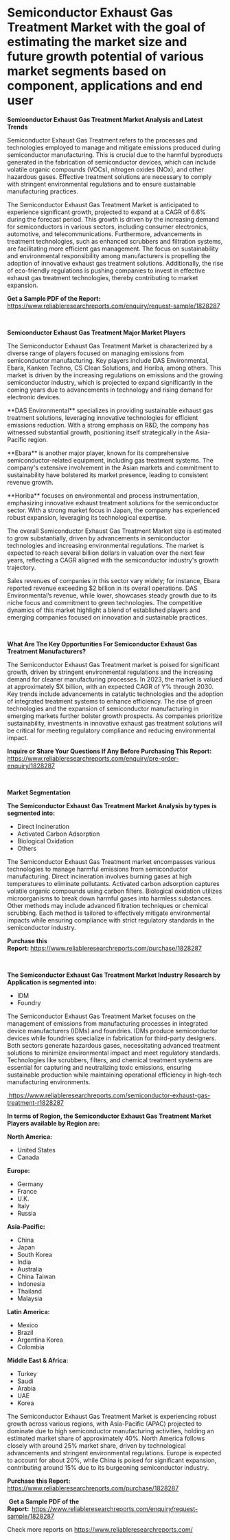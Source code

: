 <p><h1>Semiconductor Exhaust Gas Treatment Market with the goal of estimating the market size and future growth potential of various market segments based on component, applications and end user</h1></p><p><strong>Semiconductor Exhaust Gas Treatment Market Analysis and Latest Trends</strong></p>
<p><p>Semiconductor Exhaust Gas Treatment refers to the processes and technologies employed to manage and mitigate emissions produced during semiconductor manufacturing. This is crucial due to the harmful byproducts generated in the fabrication of semiconductor devices, which can include volatile organic compounds (VOCs), nitrogen oxides (NOx), and other hazardous gases. Effective treatment solutions are necessary to comply with stringent environmental regulations and to ensure sustainable manufacturing practices.</p><p>The Semiconductor Exhaust Gas Treatment Market is anticipated to experience significant growth, projected to expand at a CAGR of 6.6% during the forecast period. This growth is driven by the increasing demand for semiconductors in various sectors, including consumer electronics, automotive, and telecommunications. Furthermore, advancements in treatment technologies, such as enhanced scrubbers and filtration systems, are facilitating more efficient gas management. The focus on sustainability and environmental responsibility among manufacturers is propelling the adoption of innovative exhaust gas treatment solutions. Additionally, the rise of eco-friendly regulations is pushing companies to invest in effective exhaust gas treatment technologies, thereby contributing to market expansion.</p></p>
<p><strong>Get a Sample PDF of the Report:&nbsp;</strong> <a href="https://www.reliableresearchreports.com/enquiry/request-sample/1828287?utm_campaign=2743&utm_medium=2&utm_source=Github&utm_content=ia&utm_term=11032025&utm_id=semiconductor-exhaust-gas-treatment">https://www.reliableresearchreports.com/enquiry/request-sample/1828287</a></p>
<p>&nbsp;</p>
<p><strong>Semiconductor Exhaust Gas Treatment Major Market Players</strong></p>
<p><p>The Semiconductor Exhaust Gas Treatment Market is characterized by a diverse range of players focused on managing emissions from semiconductor manufacturing. Key players include DAS Environmental, Ebara, Kanken Techno, CS Clean Solutions, and Horiba, among others. This market is driven by the increasing regulations on emissions and the growing semiconductor industry, which is projected to expand significantly in the coming years due to advancements in technology and rising demand for electronic devices.</p><p>**DAS Environmental** specializes in providing sustainable exhaust gas treatment solutions, leveraging innovative technologies for efficient emissions reduction. With a strong emphasis on R&D, the company has witnessed substantial growth, positioning itself strategically in the Asia-Pacific region.</p><p>**Ebara** is another major player, known for its comprehensive semiconductor-related equipment, including gas treatment systems. The company's extensive involvement in the Asian markets and commitment to sustainability have bolstered its market presence, leading to consistent revenue growth.</p><p>**Horiba** focuses on environmental and process instrumentation, emphasizing innovative exhaust treatment solutions for the semiconductor sector. With a strong market focus in Japan, the company has experienced robust expansion, leveraging its technological expertise.</p><p>The overall Semiconductor Exhaust Gas Treatment Market size is estimated to grow substantially, driven by advancements in semiconductor technologies and increasing environmental regulations. The market is expected to reach several billion dollars in valuation over the next few years, reflecting a CAGR aligned with the semiconductor industry's growth trajectory.</p><p>Sales revenues of companies in this sector vary widely; for instance, Ebara reported revenue exceeding $2 billion in its overall operations. DAS Environmental’s revenue, while lower, showcases steady growth due to its niche focus and commitment to green technologies. The competitive dynamics of this market highlight a blend of established players and emerging companies focused on innovation and sustainable practices.</p></p>
<p>&nbsp;</p>
<p><strong>What Are The Key Opportunities For Semiconductor Exhaust Gas Treatment Manufacturers?</strong></p>
<p><p>The Semiconductor Exhaust Gas Treatment market is poised for significant growth, driven by stringent environmental regulations and the increasing demand for cleaner manufacturing processes. In 2023, the market is valued at approximately $X billion, with an expected CAGR of Y% through 2030. Key trends include advancements in catalytic technologies and the adoption of integrated treatment systems to enhance efficiency. The rise of green technologies and the expansion of semiconductor manufacturing in emerging markets further bolster growth prospects. As companies prioritize sustainability, investments in innovative exhaust gas treatment solutions will be critical for meeting regulatory compliance and reducing environmental impact.</p></p>
<p><strong>Inquire or Share Your Questions If Any Before Purchasing This Report:</strong> <a href="https://www.reliableresearchreports.com/enquiry/pre-order-enquiry/1828287?utm_campaign=2743&utm_medium=2&utm_source=Github&utm_content=ia&utm_term=11032025&utm_id=semiconductor-exhaust-gas-treatment">https://www.reliableresearchreports.com/enquiry/pre-order-enquiry/1828287</a></p>
<p>&nbsp;</p>
<p><strong>Market Segmentation</strong></p>
<p><strong>The Semiconductor Exhaust Gas Treatment Market Analysis by types is segmented into:</strong></p>
<p><ul><li>Direct Incineration</li><li>Activated Carbon Adsorption</li><li>Biological Oxidation</li><li>Others</li></ul></p>
<p><p>The Semiconductor Exhaust Gas Treatment market encompasses various technologies to manage harmful emissions from semiconductor manufacturing. Direct incineration involves burning gases at high temperatures to eliminate pollutants. Activated carbon adsorption captures volatile organic compounds using carbon filters. Biological oxidation utilizes microorganisms to break down harmful gases into harmless substances. Other methods may include advanced filtration techniques or chemical scrubbing. Each method is tailored to effectively mitigate environmental impacts while ensuring compliance with strict regulatory standards in the semiconductor industry.</p></p>
<p><strong>Purchase this Report:&nbsp;</strong><a href="https://www.reliableresearchreports.com/purchase/1828287?utm_campaign=2743&utm_medium=2&utm_source=Github&utm_content=ia&utm_term=11032025&utm_id=semiconductor-exhaust-gas-treatment">https://www.reliableresearchreports.com/purchase/1828287</a></p>
<p>&nbsp;</p>
<p><strong>The Semiconductor Exhaust Gas Treatment Market Industry Research by Application is segmented into:</strong></p>
<p><ul><li>IDM</li><li>Foundry</li></ul></p>
<p><p>The Semiconductor Exhaust Gas Treatment Market focuses on the management of emissions from manufacturing processes in integrated device manufacturers (IDMs) and foundries. IDMs produce semiconductor devices while foundries specialize in fabrication for third-party designers. Both sectors generate hazardous gases, necessitating advanced treatment solutions to minimize environmental impact and meet regulatory standards. Technologies like scrubbers, filters, and chemical treatment systems are essential for capturing and neutralizing toxic emissions, ensuring sustainable production while maintaining operational efficiency in high-tech manufacturing environments.</p></p>
<p><a href="https://www.reliableresearchreports.com/semiconductor-exhaust-gas-treatment-r1828287?utm_campaign=2743&utm_medium=2&utm_source=Github&utm_content=ia&utm_term=11032025&utm_id=semiconductor-exhaust-gas-treatment">&nbsp;https://www.reliableresearchreports.com/semiconductor-exhaust-gas-treatment-r1828287</a></p>
<p><strong>In terms of Region, the Semiconductor Exhaust Gas Treatment Market Players available by Region are:</strong></p>
<p>
    <p> <strong> North America: </strong>
        <ul>
            <li>United States</li>
            <li>Canada</li>
        </ul>
        </p> 
    <p> <strong> Europe: </strong>
        <ul>
            <li>Germany</li>
            <li>France</li>
            <li>U.K.</li>
            <li>Italy</li>
            <li>Russia</li>
        </ul>
        </p> 
    <p> <strong> Asia-Pacific: </strong>
        <ul>
            <li>China</li>
            <li>Japan</li>
            <li>South Korea</li>
            <li>India</li>
            <li>Australia</li>
            <li>China Taiwan</li>
            <li>Indonesia</li>
            <li>Thailand</li>
            <li>Malaysia</li>
        </ul>
        </p> 
    <p> <strong> Latin America: </strong>
        <ul>
            <li>Mexico</li>
            <li>Brazil</li>
            <li>Argentina Korea</li>
            <li>Colombia</li>
        </ul>
        </p> 
    <p> <strong> Middle East & Africa: </strong>
        <ul>
            <li>Turkey</li>
            <li>Saudi</li>
            <li>Arabia</li>
            <li>UAE</li>
            <li>Korea</li>
        </ul>
    </p>
    </p>
<p><p>The Semiconductor Exhaust Gas Treatment Market is experiencing robust growth across various regions, with Asia-Pacific (APAC) projected to dominate due to high semiconductor manufacturing activities, holding an estimated market share of approximately 40%. North America follows closely with around 25% market share, driven by technological advancements and stringent environmental regulations. Europe is expected to account for about 20%, while China is poised for significant expansion, contributing around 15% due to its burgeoning semiconductor industry.</p></p>
<p><strong>Purchase this Report: </strong><a href="https://www.reliableresearchreports.com/purchase/1828287?utm_campaign=2743&utm_medium=2&utm_source=Github&utm_content=ia&utm_term=11032025&utm_id=semiconductor-exhaust-gas-treatment">https://www.reliableresearchreports.com/purchase/1828287</a></p>
<p>&nbsp;<strong>Get a Sample PDF of the Report:&nbsp;&nbsp;</strong><a href="https://www.reliableresearchreports.com/enquiry/request-sample/1828287?utm_campaign=2743&utm_medium=2&utm_source=Github&utm_content=ia&utm_term=11032025&utm_id=semiconductor-exhaust-gas-treatment">https://www.reliableresearchreports.com/enquiry/request-sample/1828287</a></p>
<p><strong></strong></p>
<p>Check more reports on <a href="https://www.reliableresearchreports.com/?utm_campaign=2743&utm_medium=2&utm_source=Github&utm_content=ia&utm_term=11032025&utm_id=semiconductor-exhaust-gas-treatment">https://www.reliableresearchreports.com/</a></p>